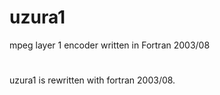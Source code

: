 # uzura1
mpeg layer 1 encoder written in Fortran 2003/08  
#
uzura1 is rewritten with fortran 2003/08.
#
#
